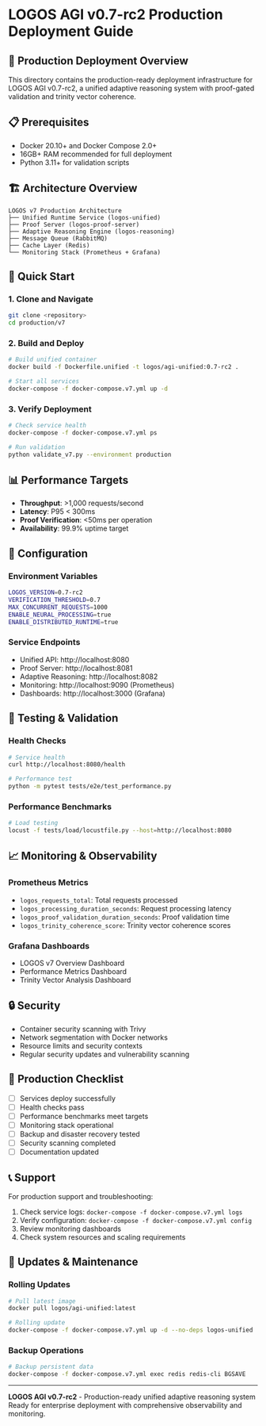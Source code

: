 # LOGOS AGI v0.7-rc2 Production Deployment Guide

## 🚀 Production Deployment Overview

This directory contains the production-ready deployment infrastructure for LOGOS AGI v0.7-rc2, a unified adaptive reasoning system with proof-gated validation and trinity vector coherence.

## 📋 Prerequisites

- Docker 20.10+ and Docker Compose 2.0+
- 16GB+ RAM recommended for full deployment
- Python 3.11+ for validation scripts

## 🏗️ Architecture Overview

```
LOGOS v7 Production Architecture
├── Unified Runtime Service (logos-unified)
├── Proof Server (logos-proof-server)
├── Adaptive Reasoning Engine (logos-reasoning)
├── Message Queue (RabbitMQ)
├── Cache Layer (Redis)
└── Monitoring Stack (Prometheus + Grafana)
```

## 🚀 Quick Start

### 1. Clone and Navigate
```bash
git clone <repository>
cd production/v7
```

### 2. Build and Deploy
```bash
# Build unified container
docker build -f Dockerfile.unified -t logos/agi-unified:0.7-rc2 .

# Start all services
docker-compose -f docker-compose.v7.yml up -d
```

### 3. Verify Deployment
```bash
# Check service health
docker-compose -f docker-compose.v7.yml ps

# Run validation
python validate_v7.py --environment production
```

## 📊 Performance Targets

- **Throughput**: >1,000 requests/second
- **Latency**: P95 < 300ms
- **Proof Verification**: <50ms per operation
- **Availability**: 99.9% uptime target

## 🔧 Configuration

### Environment Variables
```bash
LOGOS_VERSION=0.7-rc2
VERIFICATION_THRESHOLD=0.7
MAX_CONCURRENT_REQUESTS=1000
ENABLE_NEURAL_PROCESSING=true
ENABLE_DISTRIBUTED_RUNTIME=true
```

### Service Endpoints
- Unified API: http://localhost:8080
- Proof Server: http://localhost:8081
- Adaptive Reasoning: http://localhost:8082
- Monitoring: http://localhost:9090 (Prometheus)
- Dashboards: http://localhost:3000 (Grafana)

## 🧪 Testing & Validation

### Health Checks
```bash
# Service health
curl http://localhost:8080/health

# Performance test
python -m pytest tests/e2e/test_performance.py
```

### Performance Benchmarks
```bash
# Load testing
locust -f tests/load/locustfile.py --host=http://localhost:8080
```

## 📈 Monitoring & Observability

### Prometheus Metrics
- `logos_requests_total`: Total requests processed
- `logos_processing_duration_seconds`: Request processing latency
- `logos_proof_validation_duration_seconds`: Proof validation time
- `logos_trinity_coherence_score`: Trinity vector coherence scores

### Grafana Dashboards
- LOGOS v7 Overview Dashboard
- Performance Metrics Dashboard
- Trinity Vector Analysis Dashboard

## 🔒 Security

- Container security scanning with Trivy
- Network segmentation with Docker networks
- Resource limits and security contexts
- Regular security updates and vulnerability scanning

## 🚨 Production Checklist

- [ ] Services deploy successfully
- [ ] Health checks pass
- [ ] Performance benchmarks meet targets
- [ ] Monitoring stack operational
- [ ] Backup and disaster recovery tested
- [ ] Security scanning completed
- [ ] Documentation updated

## 📞 Support

For production support and troubleshooting:
1. Check service logs: `docker-compose -f docker-compose.v7.yml logs`
2. Verify configuration: `docker-compose -f docker-compose.v7.yml config`
3. Review monitoring dashboards
4. Check system resources and scaling requirements

## 🔄 Updates & Maintenance

### Rolling Updates
```bash
# Pull latest image
docker pull logos/agi-unified:latest

# Rolling update
docker-compose -f docker-compose.v7.yml up -d --no-deps logos-unified
```

### Backup Operations
```bash
# Backup persistent data
docker-compose -f docker-compose.v7.yml exec redis redis-cli BGSAVE
```

---

**LOGOS AGI v0.7-rc2** - Production-ready unified adaptive reasoning system
Ready for enterprise deployment with comprehensive observability and monitoring.